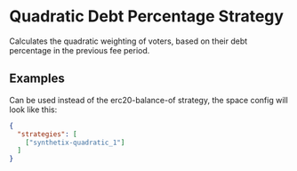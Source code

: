 # Quadratic Debt Percentage Strategy

Calculates the quadratic weighting of voters, based on their debt percentage in the previous fee period.

## Examples

Can be used instead of the erc20-balance-of strategy, the space config will look like this:

```JSON
{
  "strategies": [
    ["synthetix-quadratic_1"]
  ]
}
```
